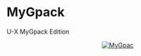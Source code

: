 # MyGpack

U-X MyGpack Edition

<p align="center">
   <a href = "https://heroku.com/deploy?template=https://github.com/Doom098/MyGpack/tree/main&env[BUILD_CMD]=echo%20None&env[INSTALL_CMD]=pip3%20install%20--no-cache-dir%20-r%20requirements.txt&env[LAUNCH_CMD]=bash%20run&env[ZIP_LINK]=https://github.com/TeamUltroid/Ultroid/archive/refs/tags/v0.2.zip"><img src="https://www.herokucdn.com/deploy/button.svg" alt="MyGpac" </a>
</p>
<br>
